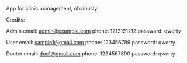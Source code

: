 App for clinic management, obviously.

Credits:

Admin
    email: admin@example.com
    phone: 1212121212
    password: qwerty

User
    email: sample1@gmail.com
    phone: 123456789
    password: qwerty

Doctor
    email: doc1@gmail.com
    phone: 1234567890
    password: qwerty

